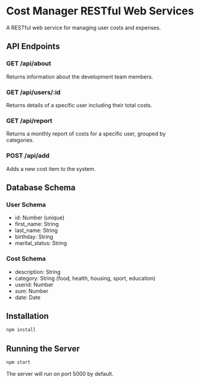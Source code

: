 # Cost Manager RESTful Web Services

A RESTful web service for managing user costs and expenses.

## API Endpoints

### GET /api/about
Returns information about the development team members.

### GET /api/users/:id
Returns details of a specific user including their total costs.

### GET /api/report
Returns a monthly report of costs for a specific user, grouped by categories.

### POST /api/add
Adds a new cost item to the system.

## Database Schema

### User Schema
- id: Number (unique)
- first_name: String
- last_name: String
- birthday: String
- marital_status: String

### Cost Schema
- description: String
- category: String (food, health, housing, sport, education)
- userid: Number
- sum: Number
- date: Date

## Installation

```bash
npm install
```

## Running the Server

```bash
npm start
```

The server will run on port 5000 by default. 
